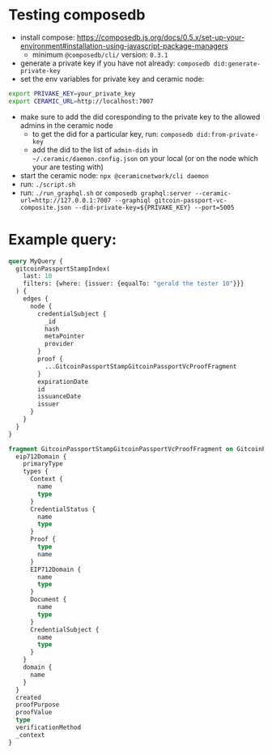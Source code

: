 # Testing composedb

- install compose: https://composedb.js.org/docs/0.5.x/set-up-your-environment#installation-using-javascript-package-managers
  - minimum `@composedb/cli/` version: `0.3.1`
- generate a private key if you have not already: `composedb did:generate-private-key`
- set the env variables for private key and ceramic node:
```bash
export PRIVAKE_KEY=your_private_key
export CERAMIC_URL=http://localhost:7007
```
- make sure to add the did coresponding to the private key to the allowed admins in the ceramic node
  - to get the did for a particular key, run: `composedb did:from-private-key`
  - add the did to the list of `admin-dids` in `~/.ceramic/daemon.config.json` on your local (or on the node which your are testing with)
- start the ceramic node: `npx @ceramicnetwork/cli daemon`
- run: `./script.sh`
- run: `./run_graphql.sh` or `composedb graphql:server --ceramic-url=http://127.0.0.1:7007 --graphiql gitcoin-passport-vc-composite.json --did-private-key=${PRIVAKE_KEY} --port=5005`


# Example query:
```graphql
query MyQuery {
  gitcoinPassportStampIndex(
    last: 10
    filters: {where: {issuer: {equalTo: "gerald the tester 10"}}}
  ) {
    edges {
      node {
        credentialSubject {
          _id
          hash
          metaPointer
          provider
        }
        proof {
          ...GitcoinPassportStampGitcoinPassportVcProofFragment
        }
        expirationDate
        id
        issuanceDate
        issuer
      }
    }
  }
}

fragment GitcoinPassportStampGitcoinPassportVcProofFragment on GitcoinPassportStampGitcoinPassportVcProof {
  eip712Domain {
    primaryType
    types {
      Context {
        name
        type
      }
      CredentialStatus {
        name
        type
      }
      Proof {
        type
        name
      }
      EIP712Domain {
        name
        type
      }
      Document {
        name
        type
      }
      CredentialSubject {
        name
        type
      }
    }
    domain {
      name
    }
  }
  created
  proofPurpose
  proofValue
  type
  verificationMethod
  _context
}
```